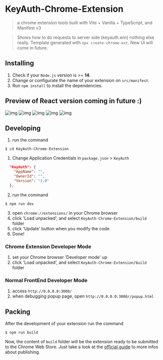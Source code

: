 # KeyAuth-Chrome-Extension

> a chrome extension tools built with Vite + Vanilla + TypeScript, and Manifest v3

> Shows how to do requests to server side (keyauth.win) nothing else really. Template generated with `npx create-chrome-ext`. New Ui will come in future.
## Installing

1. Check if your `Node.js` version is >= **14**.
2. Change or configurate the name of your extension on `src/manifest`.
3. Run `npm install` to install the dependencies.

## Preview of React version coming in future :)


![img](https://github.com/mazkdevf/KeyAuth-Chrome-Extension/assets/79049205/5f8edf56-267a-4ae5-ac44-1725fa59ee78)
![img](https://github.com/mazkdevf/KeyAuth-Chrome-Extension/assets/79049205/4a40b634-0093-41dc-bf1a-fecba379adc5)
![img](https://github.com/mazkdevf/KeyAuth-Chrome-Extension/assets/79049205/0c54a967-89f0-4e96-bcd3-172b4dc72d68)
![img](https://github.com/mazkdevf/KeyAuth-Chrome-Extension/assets/79049205/38fa4602-d020-488e-bb50-84d66961e741)
![img](https://github.com/mazkdevf/KeyAuth-Chrome-Extension/assets/79049205/da7fe8c5-9cc1-416f-992e-2ed6b34debdd)


## Developing

1. run the command

```shell
$ cd KeyAuth-Chrome-Extension
```

1. Change Application Credentials in `package.json` > `KeyAuth`
```json
  "KeyAuth": {
    "AppName": "",
    "OwnerId": "",
    "Version": "1.0"
  },
```

2. run the command

```shell
$ npm run dev
```

3. open `chrome://extensions/` in your Chrome browser
4. click 'Load unpacked', and select `KeyAuth-Chrome-Extension/build` folder
5. click 'Update' button when you modify the code
6. Done!

### Chrome Extension Developer Mode

1. set your Chrome browser 'Developer mode' up
2. click 'Load unpacked', and select `KeyAuth-Chrome-Extension/build` folder

### Normal FrontEnd Developer Mode

1. access `http://0.0.0.0:3000/`
2. when debugging popup page, open `http://0.0.0.0:3000//popup.html`

## Packing

After the development of your extension run the command

```shell
$ npm run build
```

Now, the content of `build` folder will be the extension ready to be submitted to the Chrome Web Store. Just take a look at the [official guide](https://developer.chrome.com/webstore/publish) to more infos about publishing.
